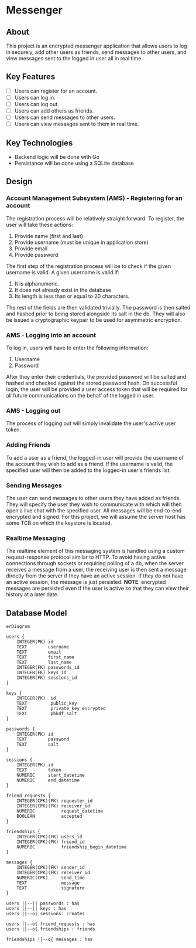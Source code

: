 # Messenger

## About

This project is an encrypted messenger application that allows users to log in securely, add other users as friends, send messages to other users, and view messages sent to the logged in user all in real time.

## Key Features

- [ ] Users can register for an account.
- [ ] Users can log in.
- [ ] Users can log out.
- [ ] Users can add others as friends.
- [ ] Users can send messages to other users.
- [ ] Users can view messages sent to them in real time.

## Key Technologies

- Backend logic will be done with Go
- Persistance will be done using a SQLite database

## Design

### Account Management Subsystem (AMS) - Registering for an account

The registration process will be relatively straight forward.  To register, the user will take these actions:

1. Provide name (first and last)
1. Provide username (must be unique in application store)
1. Provide email
1. Provide password

The first step of the registration process will be to check if the given username is valid.  A given username is valid if:

1. It is alphanumeric.
1. It does not already exist in the database.
1. Its length is less than or equal to 20 characters.

The rest of the fields are then validated trivially.  The password is then salted and hashed prior to being stored alongside its salt in the db.  They will also be issued a cryptographic keypair to be used for asymmetric encryption.

### AMS - Logging into an account

To log in, users will have to enter the following information:

1. Username
1. Password

After they enter their credentials, the provided password will be salted and hashed and checked against the stored password hash.  On successful login, the user will be provided a user access token that will be required for all future communications on the behalf of the logged in user.

### AMS - Logging out

The process of logging out will simply invalidate the user's active user token.

### Adding Friends

To add a user as a friend, the logged-in user will provide the username of the account they wish to add as a friend.  If the username is valid, the specified user will then be added to the logged-in user's friends list.

### Sending Messages

The user can send messages to other users they have added as friends.  They will specify the user they wish to communicate with which will then open a live chat with the specified user.  All messages will be end-to-end encrypted and signed.  For this project, we will assume the server host has some TCB on which the keystore is located.

### Realtime Messaging

The realtime element of this messaging system is handled using a custom request-response protocol similar to HTTP.  To avoid having active connections through sockets or requiring polling of a db, when the server receives a message from a user, the receiving user is then sent a message directly from the server if they have an active session.  If they do not have an active session, the message is just persisted.  __NOTE__: encrypted messages are persisted even if the user is active so that they can view their history at a later date.

## Database Model

```mermaid
erDiagram

users {
    INTEGER(PK) id
    TEXT        username
    TEXT        email
    TEXT        first_name
    TEXT        last_name
    INTEGER(FK) passwords_id
    INTEGER(FK) keys_id
    INTEGER(FK) sessions_id
}

keys {
    INTEGER(PK)  id
    TEXT         public_key
    TEXT         private_key_encrypted
    TEXT         pbkdf_salt
}

passwords {
    INTEGER(PK) id
    TEXT        password
    TEXT        salt
}

sessions {
    INTEGER(PK) id
    TEXT        token
    NUMERIC     start_datetime
    NUMERIC     end_datetime
}

friend_requests {
    INTEGER(CPK)(FK) requester_id
    INTEGER(CPK)(FK) receiver_id
    NUMERIC          request_datetime
    BOOLEAN          accepted
}

friendships {
    INTEGER(CPK)(FK) users_id
    INTEGER(CPK)(FK) friend_id
    NUMERIC          friendship_begin_datetime
}

messages {
    INTEGER(CPK)(FK) sender_id
    INTEGER(CPK)(FK) receiver_id
    NUMERIC(CPK)     send_time
    TEXT             message
    TEXT             signature
}

users ||--|| passwords : has
users ||--|| keys : has
users ||--o| sessions: creates

users ||--o{ friend_requests : has
users ||--o{ friendships : friends

friendships ||--o{ messages : has
```
